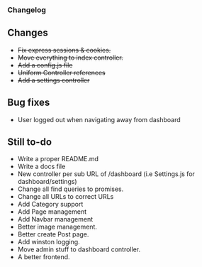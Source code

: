 ### Changelog

## Changes

- ~~Fix express sessions & cookies.~~
- ~~Move everything to index controller.~~
- ~~Add a config.js file~~
- ~~Uniform Controller references~~
- ~~Add a settings controller~~

## Bug fixes

- User logged out when navigating away from dashboard

## Still to-do

- Write a proper README.md
- Write a docs file
- New controller per sub URL of /dashboard (i.e Settings.js for dashboard/settings)
- Change all find queries to promises.
- Change all URLs to correct URLs
- Add Category support
- Add Page management
- Add Navbar management
- Better image management.
- Better create Post page.
- Add winston logging.
- Move admin stuff to dashboard controller.
- A better frontend.